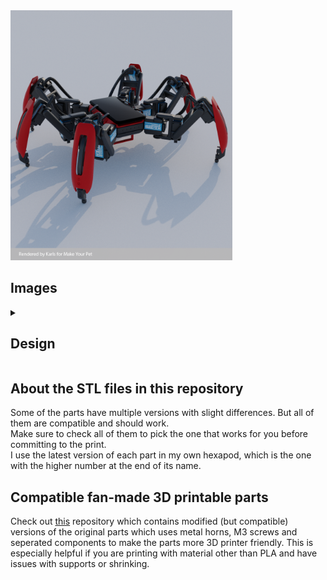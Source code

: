 <img src="/Images/red.png" height="400" />

## Images

<details>
    <summary><h2>Design</h2></summary>
    <div>
        <h3>Front View</h3>
        <img src="/Images/front-view.png" height="400"/>
    </div>
    <div>
        <h3>Back View</h3>
        <img src="/Images/back-view.png" height="400"/>
    </div>
    <div>
        <h3>Leg Components</h3>
        <img src="/Images/leg-components.png" height="400"/>
    </div>
    <div>
        <h3>Leg Assembly</h3>
        <img src="/Images/leg.png" height="400"/>
    </div>
    <div>
        <h3>Tibia Components</h3>
        <img src="/Images/tibia-components.png" height="400"/>
    </div>
    <div>
        <h3>Servo Orientation</h3>
        <img src="/Images/servo_orientation.png" height="400"/>
    </div>
    <div>
        <h3>Top View</h3>
        <img src="/Images/top.png" height="400"/>
    </div>
</details>

## About the STL files in this repository

Some of the parts have multiple versions with slight differences. But all of them are compatible and should work.  
Make sure to check all of them to pick the one that works for you before committing to the print.  
I use the latest version of each part in my own hexapod, which is the one with the higher number at the end of its name.

## Compatible fan-made 3D printable parts

Check out [this](https://github.com/almelnz2005/hexapod) repository which contains modified (but compatible) versions of the original parts which uses metal horns, M3 screws and seperated components to make the parts more 3D printer friendly. This is especially helpful if you are printing with material other than PLA and have issues with supports or shrinking.
